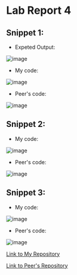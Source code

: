 # Lab Report 4

## Snippet 1:

- Expeted Output:

![image](https://user-images.githubusercontent.com/59184714/169351285-2967c435-f690-4512-9167-505588f75b45.png)

- My code:

![image](https://user-images.githubusercontent.com/59184714/169345030-a335c388-7e94-4899-b73e-3845b78efed3.png)

- Peer's code:

![image](https://user-images.githubusercontent.com/59184714/169347367-d85b7923-4482-4227-946c-7809c02ad4dc.png)

## Snippet 2:

- My code:

![image](https://user-images.githubusercontent.com/59184714/169345723-6d185012-7bd2-4106-b2f9-da4b272d704b.png)

- Peer's code:

![image](https://user-images.githubusercontent.com/59184714/169347557-2bc50d32-ef0c-4a52-8047-41e7b53aa7e3.png)


## Snippet 3:

- My code:

![image](https://user-images.githubusercontent.com/59184714/169345842-bde14ab5-5f29-478f-872a-3b56f6148a76.png)

- Peer's code:

![image](https://user-images.githubusercontent.com/59184714/169347461-5f40e9ae-2aa7-437e-bed2-0890d0af4201.png)

[Link to My Repository ](https://github.com/Henryfzh/CSE-15L-Markdown-parser)

[Link to Peer's Repository](https://github.com/tcarman/markdown-parser)
